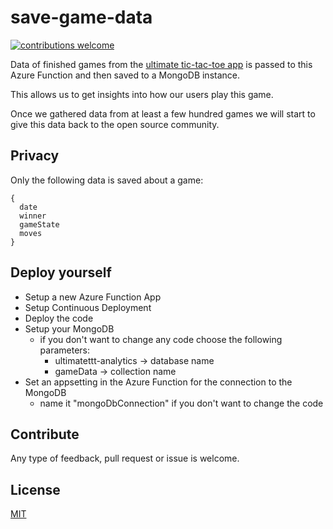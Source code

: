 # save-game-data
[![contributions welcome](https://img.shields.io/badge/contributions-welcome-brightgreen.svg?style=flat)](https://github.com/ultimate-ttt/save-game-data/issues)

Data of finished games from the [ultimate tic-tac-toe app](https://github.com/ultimate-ttt/ultimate-ttt) is passed to this Azure Function and then saved to a MongoDB instance.

This allows us to get insights into how our users play this game. 

Once we gathered data from at least a few hundred games we will start to give this data back to the open source community.

## Privacy
Only the following data is saved about a game: 

```
{
  date
  winner
  gameState
  moves
}
```

## Deploy yourself
- Setup a new Azure Function App 
- Setup Continuous Deployment
- Deploy the code
- Setup your MongoDB
  - if you don't want to change any code choose the following parameters:
    - ultimatettt-analytics -> database name
    - gameData -> collection name
- Set an appsetting in the Azure Function for the connection to the MongoDB
  - name it "mongoDbConnection" if you don't want to change the code

## Contribute
Any type of feedback, pull request or issue is welcome.

## License
[MIT](https://tldrlegal.com/license/mit-license)
